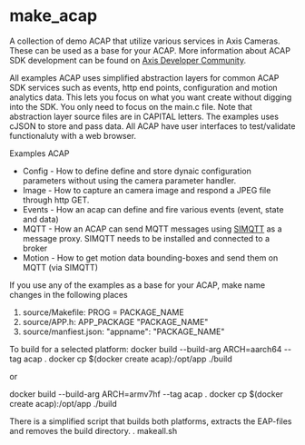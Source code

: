 # make_acap
A collection of demo ACAP that utilize various services in Axis Cameras.  These can be used as a base for your ACAP.  More information about ACAP SDK development can be found on [Axis Developer Community](https://www.axis.com/developer-community/acap).

All examples ACAP uses simplified abstraction layers for common ACAP SDK services such as events, http end points, configuration and motion analytics data.  This lets you focus on what you want create without digging into the SDK.  You only need to focus on the main.c file.  Note that abstraction layer source files are in CAPITAL letters. The examples uses cJSON to store and pass data.  All ACAP have user interfaces to test/validate functionaluty with a web browser.

Examples ACAP
* Config - How to define define and store dynaic configuration parameters without using the camera parameter handler.
* Image - How to capture an camera image and respond a JPEG file through http GET.
* Events - How an acap can define and fire various events (event, state and data)
* MQTT - How an ACAP can send MQTT messages using [SIMQTT](https://pandosme.github.io/acap/mqtt/component/2021/10/18/simqtt.html) as a message proxy.  SIMQTT needs to be installed and connected to a broker
* Motion - How to get motion data bounding-boxes and send them on MQTT (via SIMQTT)

If you use any of the examples as a base for your ACAP, make name changes in the following places
1. source/Makefile:  PROG = PACKAGE_NAME
2. source/APP.h: APP_PACKAGE "PACKAGE_NAME"
3. source/manfiest.json: "appname": "PACKAGE_NAME"

To build for a selected platform: 
docker build --build-arg ARCH=aarch64 --tag acap .
docker cp $(docker create acap):/opt/app ./build

or 

docker build --build-arg ARCH=armv7hf --tag acap .
docker cp $(docker create acap):/opt/app ./build

There is a simplified script that builds both platforms, extracts the EAP-files and removes the build directory.
. makeall.sh



